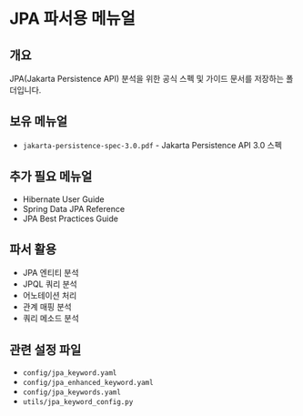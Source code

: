 # JPA 파서용 메뉴얼

## 개요
JPA(Jakarta Persistence API) 분석을 위한 공식 스펙 및 가이드 문서를 저장하는 폴더입니다.

## 보유 메뉴얼
- `jakarta-persistence-spec-3.0.pdf` - Jakarta Persistence API 3.0 스펙

## 추가 필요 메뉴얼
- Hibernate User Guide
- Spring Data JPA Reference
- JPA Best Practices Guide

## 파서 활용
- JPA 엔티티 분석
- JPQL 쿼리 분석
- 어노테이션 처리
- 관계 매핑 분석
- 쿼리 메소드 분석

## 관련 설정 파일
- `config/jpa_keyword.yaml`
- `config/jpa_enhanced_keyword.yaml`
- `config/jpa_keywords.yaml`
- `utils/jpa_keyword_config.py`
